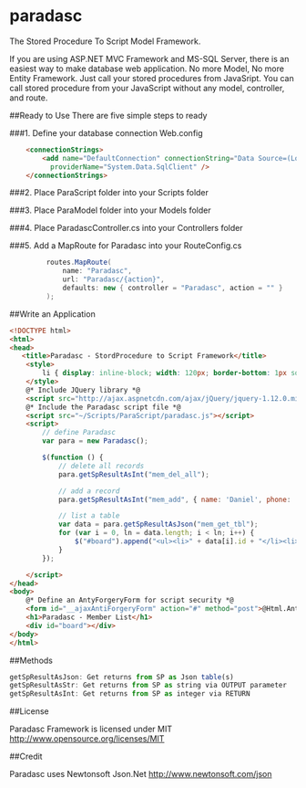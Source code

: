 # paradasc
The Stored Procedure To Script Model Framework.

If you are using ASP.NET MVC Framework and MS-SQL Server, there is an easiest way to make database web application.
No more Model, No more Entity Framework. Just call your stored procedures from JavaSript.
You can call stored procedure from your JavaScript without any model, controller, and route.

##Ready to Use
There are five simple steps to ready

###1. Define your database connection
Web.config
```html
	<connectionStrings>
		<add name="DefaultConnection" connectionString="Data Source=(LocalDb)\MSSQLLocalDB;AttachDbFilename=|DataDirectory|\Demo.mdf;Initial Catalog=aspnet-WebApplication2-20160213110200;Integrated Security=True"
		  providerName="System.Data.SqlClient" />
	</connectionStrings>
```
###2. Place ParaScript folder into your Scripts folder

###3. Place ParaModel folder into your Models folder

###4. Place ParadascController.cs into your Controllers folder

###5. Add a MapRoute for Paradasc into your RouteConfig.cs
```C#
         routes.MapRoute(
             name: "Paradasc",
             url: "Paradasc/{action}",
             defaults: new { controller = "Paradasc", action = "" }
         );
```

##Write an Application
```html
<!DOCTYPE html>
<html>
<head>
   <title>Paradasc - StordProcedure to Script Framework</title>
	<style>
		li { display: inline-block; width: 120px; border-bottom: 1px solid #808080; padding: 7px; }
	</style>
	@* Include JQuery library *@
	<script src="http://ajax.aspnetcdn.com/ajax/jQuery/jquery-1.12.0.min.js"></script>
	@* Include the Paradasc script file *@
	<script src="~/Scripts/ParaScript/paradasc.js"></script>
	<script>
		// define Paradasc
		var para = new Paradasc();

		$(function () {
			// delete all records
			para.getSpResultAsInt("mem_del_all");

			// add a record
			para.getSpResultAsInt("mem_add", { name: 'Daniel', phone: '714-100-0000' });

			// list a table
			var data = para.getSpResultAsJson("mem_get_tbl");
			for (var i = 0, ln = data.length; i < ln; i++) {
				$("#board").append("<ul><li>" + data[i].id + "</li><li>" + data[i].name + "</li><li>" + data[i].phone + "</li></ul>");
			}
		});

	</script>
</head>
<body>
	@* Define an AntyForgeryForm for script security *@
	<form id="__ajaxAntiForgeryForm" action="#" method="post">@Html.AntiForgeryToken()</form>
	<h1>Paradasc - Member List</h1>
	<div id="board"></div>
</body>
</html>
```

##Methods
```javascript
getSpResultAsJson: Get returns from SP as Json table(s) 
getSpResultAsStr: Get returns from SP as string via OUTPUT parameter
getSpResultAsInt: Get returns from SP as integer via RETURN
```

##License

Paradasc Framework is licensed under MIT http://www.opensource.org/licenses/MIT 

##Credit

Paradasc uses Newtonsoft Json.Net
http://www.newtonsoft.com/json
